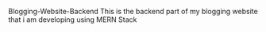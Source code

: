 Blogging-Website-Backend
This is the backend part of my blogging website that i am developing using MERN Stack
